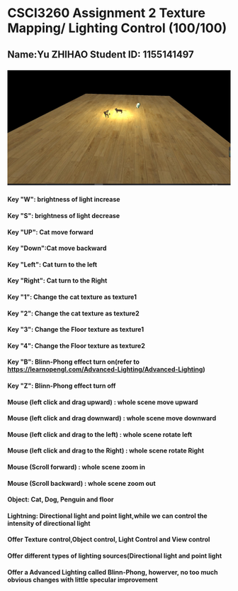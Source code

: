 
# CSCI3260 Assignment 2 Texture Mapping/ Lighting Control  (100/100)
## Name:Yu ZHIHAO Student ID: 1155141497
### ![enter image description here](sample2.jpg)

#### Key "W": brightness of light increase
#### Key "S": brightness of light decrease
#### Key "UP": Cat move forward
#### Key "Down":Cat move backward
#### Key "Left": Cat turn to the left
#### Key "Right": Cat turn to the Right
#### Key "1": Change the cat texture as texture1
#### Key "2": Change the cat texture as texture2
#### Key "3": Change the Floor texture as texture1
#### Key "4": Change the Floor texture as texture2
#### Key "B": Blinn-Phong effect turn on(refer to https://learnopengl.com/Advanced-Lighting/Advanced-Lighting)
#### Key "Z": Blinn-Phong effect turn off
#### Mouse (left click and drag upward) : whole scene move upward
#### Mouse (left click and drag downward) : whole scene move downward
#### Mouse (left click and drag to the left) : whole scene rotate left
#### Mouse (left click and drag to the Right) : whole scene rotate Right
#### Mouse (Scroll forward) : whole scene zoom in
#### Mouse (Scroll backward) : whole scene zoom out                
#### Object: Cat, Dog, Penguin and floor
#### Lightning: Directional light and point light,while we can control the intensity of directional light
#### Offer Texture control,Object control, Light Control and View control
#### Offer different types of lighting sources(Directional light and point light
#### Offer a Advanced Lighting called Blinn-Phong, howerver, no too much obvious changes with little specular improvement
                
	


